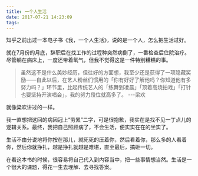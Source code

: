 ```yaml
---
title: 一个人生活
date: 2017-07-21 14:23:09
tags:
---
```


知乎之前出过一本电子书《我，一个人生活》，说的是一个人，怎么把生活过好。

就在7月份的月底，辞职后在找工作的过程种突然病倒了，一番检查后住院治疗。尽管躺在病床上，一度还带着氧气，但我不觉得这是一件特别糟糕的事。

> 虽然这不是什么美妙经历，但往好的方面想，我至少还是获得了一项隐藏奖励——自此以后，在艺人粉丝们惯用的「你有好好了解他吗？你知道他有多努力吗？」环节里，比起传统艺人的「练舞到凌晨」「顶着高烧拍戏」「打针也要坚持开演唱会」，我的努力段位就高多了。 ---梁欢

就像梁欢讲过的一样。

我一直想把这回的病因冠上“劳累”二字，可是很抱歉，我实在是找不见一丁点儿的逻辑关系。最终，我把自己照顾病了，不会生活，便实实在在的坐实了。

生活不由分说地将你按在那儿，就死死的压着你，然后看着你，那么多的人看着你，然后你就挣扎，越是挣扎就越是难堪，直至最后，搞砸一切。

在看这本书的时候，很容易将自己代入到内容当中，把一些事情想当然。生活是一个很大的课题，得花一生去理解、去寻找答案。